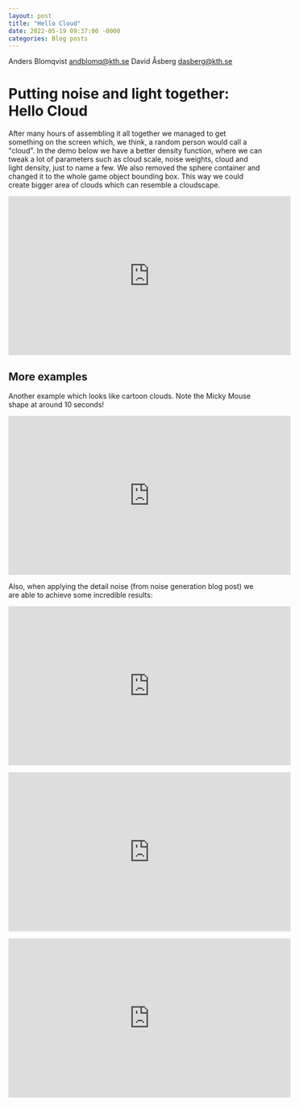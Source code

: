 ```yaml
---
layout: post
title: "Hello Cloud"
date: 2022-05-19 09:37:00 -0000
categories: Blog posts
---
```


Anders Blomqvist andblomq@kth.se
David Åsberg dasberg@kth.se

# Putting noise and light together: Hello Cloud

After many hours of assembling it all together we managed to get something on the screen which, we think, a random person would call a "cloud". In the demo below we have a better density function, where we can tweak a lot of parameters such as cloud scale, noise weights, cloud and light density, just to name a few. We also removed the sphere container and changed it to the whole game object bounding box. This way we could create bigger area of clouds which can resemble a cloudscape.

<p align="center">
<iframe width="560" height="315" src="https://www.youtube.com/embed/C8q4wXu2Ezc" title="YouTube video player" frameborder="0" allow="accelerometer; autoplay; clipboard-write; encrypted-media; gyroscope; picture-in-picture" allowfullscreen></iframe>
</p>

## More examples

Another example which looks like cartoon clouds. Note the Micky Mouse shape at around 10 seconds!

<p align="center">
<iframe width="560" height="315" src="https://www.youtube.com/embed/YwH-DdLtovA" title="YouTube video player" frameborder="0" allow="accelerometer; autoplay; clipboard-write; encrypted-media; gyroscope; picture-in-picture" allowfullscreen></iframe>
</p>

Also, when applying the detail noise (from noise generation blog post) we are able to achieve some incredible results:

<p align="center">
<iframe width="560" height="315" src="https://www.youtube.com/embed/vsSRFiGbce0" title="YouTube video player" frameborder="0" allow="accelerometer; autoplay; clipboard-write; encrypted-media; gyroscope; picture-in-picture" allowfullscreen></iframe>
</p>

<p align="center">
<iframe width="560" height="315" src="https://www.youtube.com/embed/MxoorgEq6lo" title="YouTube video player" frameborder="0" allow="accelerometer; autoplay; clipboard-write; encrypted-media; gyroscope; picture-in-picture" allowfullscreen></iframe>
</p>

<p align="center">
<iframe width="560" height="315" src="https://www.youtube.com/embed/br2--36FP-o" title="YouTube video player" frameborder="0" allow="accelerometer; autoplay; clipboard-write; encrypted-media; gyroscope; picture-in-picture" allowfullscreen></iframe>
</p>


